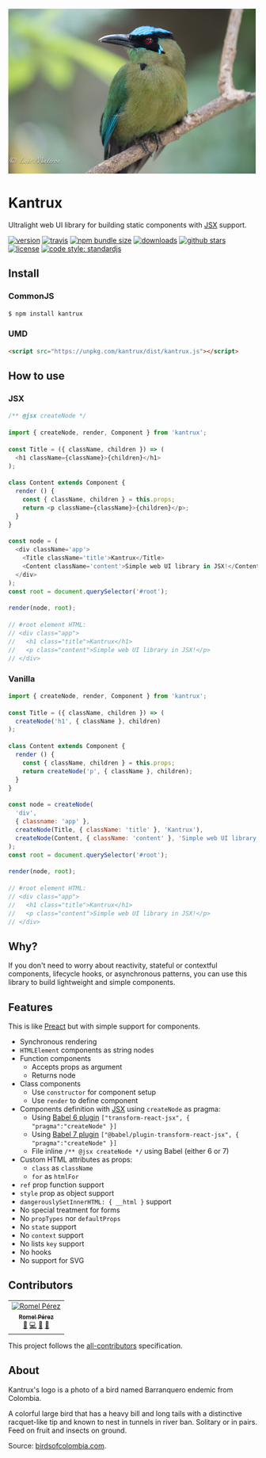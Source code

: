 ![Kantrux](https://github.com/romelperez/kantrux/raw/main/kantrux.jpg)

# Kantrux

Ultralight web UI library for building static components with [JSX](https://facebook.github.io/jsx/) support.

[![version](https://img.shields.io/npm/v/kantrux.svg)](https://npmjs.org/package/kantrux)
[![travis](https://img.shields.io/travis/romelperez/kantrux.svg)](https://travis-ci.org/romelperez/kantrux)
[![npm bundle size](https://img.shields.io/bundlephobia/minzip/kantrux.svg)](https://npmjs.org/package/kantrux)
[![downloads](https://img.shields.io/npm/dm/kantrux.svg)](https://npmjs.org/package/kantrux)
[![github stars](https://img.shields.io/github/stars/romelperez/kantrux.svg?style=social&label=stars)](https://github.com/romelperez/kantrux)
[![license](https://img.shields.io/github/license/romelperez/kantrux.svg?maxAge=2592000)](https://github.com/romelperez/kantrux/blob/main/LICENSE)
[![code style: standardjs](https://img.shields.io/badge/code_style-standardjs-d2bb09.svg?style=flat-square)](https://standardjs.com)

## Install

### CommonJS

```bash
$ npm install kantrux
```

### UMD

```html
<script src="https://unpkg.com/kantrux/dist/kantrux.js"></script>
```

## How to use

### JSX

```js
/** @jsx createNode */

import { createNode, render, Component } from 'kantrux';

const Title = ({ className, children }) => (
  <h1 className={className}>{children}</h1>
);

class Content extends Component {
  render () {
    const { className, children } = this.props;
    return <p className={className}>{children}</p>;
  }
}

const node = (
  <div className='app'>
    <Title className='title'>Kantrux</Title>
    <Content className='content'>Simple web UI library in JSX!</Content>
  </div>
);
const root = document.querySelector('#root');

render(node, root);

// #root element HTML:
// <div class="app">
//   <h1 class="title">Kantrux</h1>
//   <p class="content">Simple web UI library in JSX!</p>
// </div>
```

### Vanilla

```js
import { createNode, render, Component } from 'kantrux';

const Title = ({ className, children }) => (
  createNode('h1', { className }, children)
);

class Content extends Component {
  render () {
    const { className, children } = this.props;
    return createNode('p', { className }, children);
  }
}

const node = createNode(
  'div',
  { classname: 'app' },
  createNode(Title, { className: 'title' }, 'Kantrux'),
  createNode(Content, { className: 'content' }, 'Simple web UI library in JSX!')
);
const root = document.querySelector('#root');

render(node, root);

// #root element HTML:
// <div class="app">
//   <h1 class="title">Kantrux</h1>
//   <p class="content">Simple web UI library in JSX!</p>
// </div>
```

## Why?

If you don't need to worry about reactivity, stateful or contextful components,
lifecycle hooks, or asynchronous patterns, you can use this library to build
lightweight and simple components.

## Features

This is like [Preact](https://preactjs.com) but with simple support for components.

- Synchronous rendering
- `HTMLElement` components as string nodes
- Function components
    - Accepts props as argument
    - Returns node
- Class components
    - Use `constructor` for component setup
    - Use `render` to define component
- Components definition with [JSX](https://facebook.github.io/jsx/) using `createNode` as pragma:
    - Using [Babel 6 plugin](https://babeljs.io/docs/en/6.26.3/babel-plugin-transform-react-jsx) `["transform-react-jsx", { "pragma":"createNode" }]`
    - Using [Babel 7 plugin](https://babeljs.io/docs/en/babel-plugin-transform-react-jsx) `["@babel/plugin-transform-react-jsx", { "pragma":"createNode" }]`
    - File inline `/** @jsx createNode */` using Babel (either 6 or 7)
- Custom HTML attributes as props:
    - `class` as `className`
    - `for` as `htmlFor`
- `ref` prop function support
- `style` prop as object support
- `dangerouslySetInnerHTML: { __html }` support
- No special treatment for forms
- No `propTypes` nor `defaultProps`
- No `state` support
- No `context` support
- No lists `key` support
- No hooks
- No support for SVG

## Contributors

<!-- ALL-CONTRIBUTORS-LIST:START - Do not remove or modify this section -->
<!-- prettier-ignore -->
<table><tr><td align="center"><a href="https://RomelPerez.com"><img src="https://avatars2.githubusercontent.com/u/1393135?v=4" width="100px;" alt="Romel Pérez"/><br /><sub><b>Romel Pérez</b></sub></a><br /><a href="#projectManagement-romelperez" title="Project Management">📆</a> <a href="https://github.com/romelperez/kantrux/commits?author=romelperez" title="Code">💻</a> <a href="https://github.com/romelperez/kantrux/commits?author=romelperez" title="Documentation">📖</a> <a href="#question-romelperez" title="Answering Questions">💬</a></td></tr></table>

<!-- ALL-CONTRIBUTORS-LIST:END -->

This project follows the [all-contributors](https://github.com/kentcdodds/all-contributors)
specification.

## About

Kantrux's logo is a photo of a bird named Barranquero endemic from Colombia.

A colorful large bird that has a heavy bill and long tails with a distinctive
racquet-like tip and known to nest in tunnels in river ban. Solitary or in pairs.
Feed on fruit and insects on ground.

Source: [birdsofcolombia.com](https://birdsofcolombia.com).
